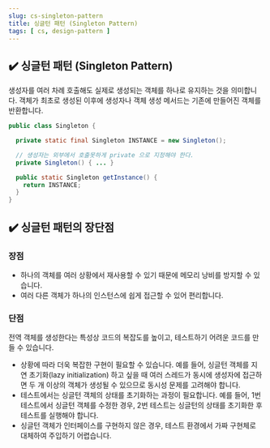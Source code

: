 ```yaml
---
slug: cs-singleton-pattern
title: 싱글턴 패턴 (Singleton Pattern)
tags: [ cs, design-pattern ]
---
```


## ✔️ 싱글턴 패턴 (Singleton Pattern)
생성자를 여러 차례 호출해도 실제로 생성되는 객체를 하나로 유지하는 것을 의미합니다. 객체가 최초로 생성된 이후에 생성자나 객체 생성 메서드는 기존에 만들어진 객체를 반환합니다.
```java
public class Singleton {

  private static final Singleton INSTANCE = new Singleton();

  // 생성자는 외부에서 호출못하게 private 으로 지정해야 한다.
  private Singleton() { ... }

  public static Singleton getInstance() {
    return INSTANCE;
  }
}
```

## ✔️ 싱글턴 패턴의 장단점
### 장점
* 하나의 객체를 여러 상황에서 재사용할 수 있기 때문에 메모리 낭비를 방지할 수 있습니다.
* 여러 다른 객체가 하나의 인스턴스에 쉽게 접근할 수 있어 편리합니다.

### 단점
전역 객체를 생성한다는 특성상 코드의 복잡도를 높이고, 테스트하기 어려운 코드를 만들 수 있습니다.
* 상황에 따라 더욱 복잡한 구현이 필요할 수 있습니다. 예를 들어, 싱글턴 객체를 지연 초기화(lazy initialization) 하고 싶을 때 여러 스레드가 동시에 생성자에 접근하면 두 개 이상의 객체가 생성될 수 있으므로 동시성 문제를 고려해야 합니다.
* 테스트에서는 싱글턴 객체의 상태를 초기화하는 과정이 필요합니다. 예를 들어, 1번 테스트에서 싱글턴 객체를 수정한 경우, 2번 테스트는 싱글턴의 상태를 초기화한 후 테스트를 실행해야 합니다.
* 싱글턴 객체가 인터페이스를 구현하지 않은 경우, 테스트 환경에서 가짜 구현체로 대체하여 주입하기 어렵습니다.